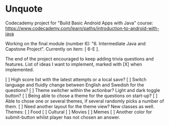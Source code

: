 # Unquote

Codecademy project for "Build Basic Android Apps with Java" course:
https://www.codecademy.com/learn/paths/introduction-to-android-with-java

Working on the final module (number 6): "6. Intermediate Java and Capstone Project".
Currently on item: [ 6-E ].

The end of the project encouraged to keep adding trivia questions and features.
List of ideas I want to implement, marked with [X] when implemented.

[ ] High score list with the latest attempts or a local save?
[ ] Switch language and fluidly change between English and Swedish for the questions?
[ ] Theme switcher within the actionbar? Light and dark toggle button?
[ ] Being able to chose a theme for the questions on start-up?
    [ ] Able to chose one or several themes, if several randomly picks a number of them.
    [ ] Need another layout for the theme view? New classes as well.
        Themes:
        [ ] Food
        [ ] Cultural
        [ ] Movies
        [ ] Memes
[ ] Another color for submit-button whilst player has not chosen an answer.